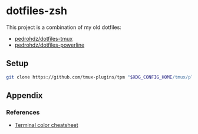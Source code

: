 # dotfiles-zsh

This project is a combination of my old dotfiles:

- [pedrohdz/dotfiles-tmux](https://github.com/pedrohdz/dotfiles-tmux)
- [pedrohdz/dotfiles-powerline](https://github.com/pedrohdz/dotfiles-powerline)


## Setup

```bash
git clone https://github.com/tmux-plugins/tpm "$XDG_CONFIG_HOME/tmux/plugins/tpm"
```


## Appendix

### References

- [Terminal color cheatsheet](https://jonasjacek.github.io/colors/)
